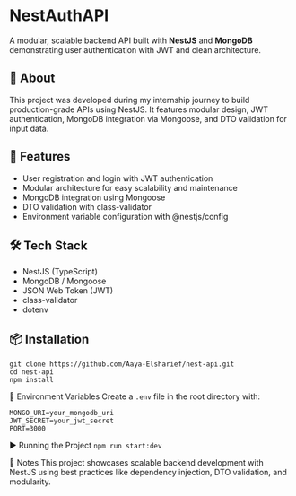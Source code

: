 
# NestAuthAPI

A modular, scalable backend API built with **NestJS** and **MongoDB** demonstrating user authentication with JWT and clean architecture.

## 📖 About

This project was developed during my internship journey to build production-grade APIs using NestJS. It features modular design, JWT authentication, MongoDB integration via Mongoose, and DTO validation for input data.

## 🚀 Features

- User registration and login with JWT authentication
- Modular architecture for easy scalability and maintenance
- MongoDB integration using Mongoose
- DTO validation with class-validator
- Environment variable configuration with @nestjs/config

## 🛠️ Tech Stack

- NestJS (TypeScript)
- MongoDB / Mongoose
- JSON Web Token (JWT)
- class-validator
- dotenv

## 📦 Installation

```
git clone https://github.com/Aaya-Elsharief/nest-api.git
cd nest-api
npm install
```
🧾 Environment Variables
Create a `.env` file in the root directory with:

```
MONGO_URI=your_mongodb_uri
JWT_SECRET=your_jwt_secret
PORT=3000
```
▶️ Running the Project
`npm run start:dev`


📝 Notes
This project showcases scalable backend development with NestJS using best practices like dependency injection, DTO validation, and modularity.
